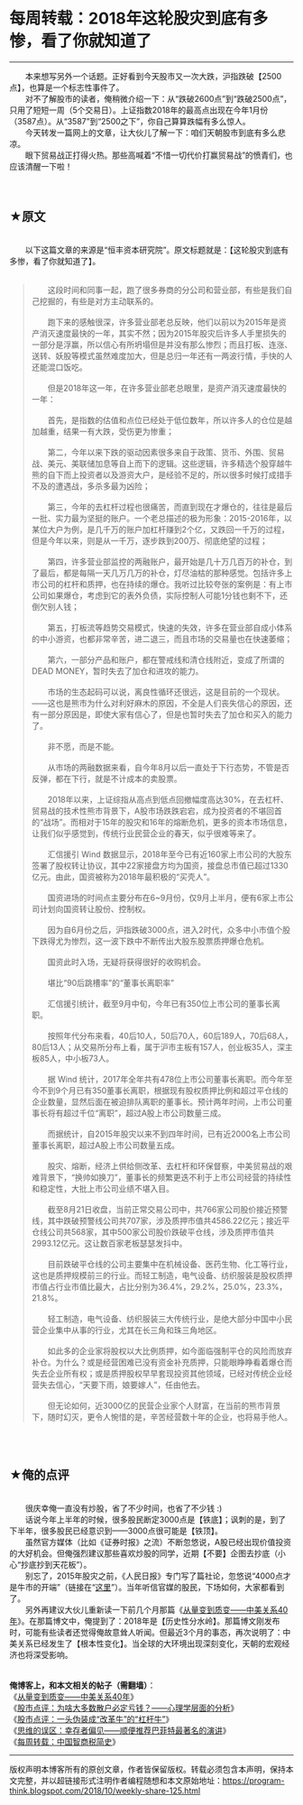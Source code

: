 # 每周转载：2018年这轮股灾到底有多惨，看了你就知道了 

-----

<div class="post-body entry-content">
　　本来想写另外一个话题。正好看到今天股市又一次大跌，沪指跌破【2500点】，也算是一个标志性事件了。<br/>
　　对不了解股市的读者，俺稍微介绍一下：从“跌破2600点”到“跌破2500点”，只用了短短一周（5个交易日）。上证指数2018年的最高点出现在今年1月份（3587点）。从“3587”到“2500之下”，你自己算算跌幅有多么惊人。<br/>
　　今天转发一篇网上的文章，让大伙儿了解一下：咱们天朝股市到底有多么悲凉。<br/>
　　眼下贸易战正打得火热。那些高喊着“不惜一切代价打赢贸易战”的愤青们，也应该清醒一下啦！<br/>
<a name="more"></a><br/>
<br/>
<h2>★原文</h2><br/>
　　以下这篇文章的来源是“恒丰资本研究院”。原文标题就是：【这轮股灾到底有多惨，看了你就知道了】。<br/>
<br/>
<blockquote>　　这段时间和同事一起，跑了很多券商的分公司和营业部，有些是我们自己挖掘的，有些是对方主动联系的。<br/>
<br/>
　　跑下来的感触很深，许多营业部老总反映，他们以前以为2015年是资产消灭速度最快的一年，其实不然；因为2015年股灾后许多人手里损失的一部分是浮赢，所以信心有所坍塌但是并没有那么惨烈；而且打板、连涨、送转、妖股等模式虽然难度加大，但是总归一年还有一两波行情，手快的人还能混口饭吃。<br/>
<br/>
　　但是2018年这一年，在许多营业部老总眼里，是资产消灭速度最快的一年：<br/>
<br/>
　　首先，是指数的估值和点位已经处于低位数年，所以许多人的仓位是越加越重，结果一有大跌，受伤更为惨重；<br/>
<br/>
　　第二，今年以来下跌的驱动因素很多来自于政策、货币、外围、贸易战、美元、美联储加息等自上而下的逻辑。这些逻辑，许多精选个股穿越牛熊的自下而上投资者以及游资大户，是经验不足的，所以很多时候打成措手不及的遭遇战，多杀多最为凶险；<br/>
<br/>
　　第三，今年的去杠杆过程也很痛苦，而直到现在才爆仓的，往往是最后一批、实力最为坚挺的账户。一个老总描述的极为形象：2015-2016年，以某位大户为例，是几千万的账户加杠杆赚到2个亿，又跌回一千万的过程，但是今年以来，则是从一千万，逐步跌到200万、彻底绝望的过程；<br/>
<br/>
　　第四，许多营业部监控的两融账户，最开始是几十万几百万的补仓，到了最后，都是每隔一天几万几万的补仓，灯尽油枯的那种感觉。包括许多上市公司的杠杆和质押，也在持续的爆仓。我听过比较夸张的案例是：有上市公司如果爆仓，考虑到它的表外负债，实际控制人可能1分钱也剩不下，还倒欠别人钱；<br/>
<br/>
　　第五，打板流等趋势交易模式，快速的失效，许多在营业部自成小体系的中小游资，也都非常辛苦，进二退三，而且市场的交易量也在快速萎缩；<br/>
<br/>
　　第六，一部分产品和账户，都在警戒线和清仓线附近，变成了所谓的 DEAD MONEY，暂时失去了加仓和进攻的能力。<br/>
<br/>
　　市场的生态起码可以说，离良性循环还很远，这是目前的一个现状。——这也是熊市为什么对利好麻木的原因，不全是人们丧失信心的原因，还有一部分原因是，即使大家有信心了，但是也暂时失去了加仓和买入的能力了。<br/>
<br/>
　　非不愿，而是不能。<br/>
<br/>
　　从市场的两融数据来看，自今年8月以后一直处于下行态势，不管是否反弹，都在下行，就是不计成本的卖股票。<br/>
<br/>
　　2018年以来，上证综指从高点到低点回撤幅度高达30%，在去杠杆、贸易战的技术性熊市背景下，A股市场跌跌宕宕，成为投资者的不堪回首的“战场”。而相对于15年的股灾和16年的熔断危机，更多的资本市场信息，让我们似乎感觉到，传统行业民营企业的春天，似乎很难等来了。<br/>
<br/>
　　汇信援引 Wind 数据显示，2018年至今已有近160家上市公司的大股东签署了股权转让协议，其中22家接盘方均为国资，接盘总市值已超过1330亿元。由此，国资被称为2018年最积极的“买壳人”。<br/>
<br/>
　　国资进场的时间点主要分布在6~9月份，仅9月上半月，便有6家上市公司计划向国资转让股份、控制权。<br/>
<br/>
　　因为自6月份之后，沪指跌破3000点，进入2时代，众多中小市值个股下跌得尤为惨烈，这一波下跌中不断传出大股东股票质押爆仓危机。<br/>
<br/>
　　国资此时入场，无疑将获得很好的收购机会。<br/>
<br/>
　　堪比“90后跳槽率”的“董事长离职率”<br/>
<br/>
　　汇信援引统计，截至9月中旬，今年已有350位上市公司的董事长离职。<br/>
<br/>
　　按照年代分布来看，40后10人，50后70人，60后189人，70后68人，80后13人；从交易所分布上看，属于沪市主板有157人，创业板35人，深主板85人，中小板73人。<br/>
<br/>
　　据 Wind 统计，2017年全年共有478位上市公司董事长离职。而今年至今不到9个月已有350董事长离职，根据现有股权质押比例和超过平仓线的企业数量，显然后面在被迫排队离职的董事长。预计两年时间，上市公司董事长将有超过千位“离职”，超过A股上市公司数量三成。<br/>
<br/>
　　而据统计，自2015年股灾以来不到四年时间，已有近2000名上市公司董事长离职，超过A股上市公司数量五成。<br/>
<br/>
　　股灾、熔断，经济上供给侧改革、去杠杆和环保督察，中美贸易战的艰难背景下，“换帅如换刀”，董事长的频繁更迭不利于上市公司经营的持续性和稳定性，大批上市公司业绩不堪入目。<br/>
<br/>
　　截至8月21日收盘，当前正常交易公司中，共766家公司股价接近预警线，其中跌破预警线公司共707家，涉及质押市值共4586.22亿元；接近平仓线公司共568家，其中500家公司股价跌破平仓线，涉及质押市值共2993.12亿元。这让数百家老板瑟瑟发抖中。<br/>
<br/>
　　目前跌破平仓线的公司主要集中在机械设备、医药生物、化工等行业，这也是质押规模前三的行业。而轻工制造，电气设备、纺织服装是股权质押市值占行业市值比最大，占比分别为36.4%，29.2%，25.0%，23.3%，21.8%。<br/>
<br/>
　　轻工制造，电气设备、纺织服装三大传统行业，是绝大部分中国中小民营企业集中从事的行业，尤其在长三角和珠三角地区。<br/>
<br/>
　　如此多的企业家将股权以大比例质押，如今面临强制平仓的风险而放弃补仓。为什么？或是经营困难已没有资金补充质押，只能眼睁睁看着爆仓而失去企业所有权；或是质押股权早早套现投资其他领域，已经对传统企业经营失去信心，“天要下雨，娘要嫁人”，任由他去。<br/>
<br/>
　　但无论如何，近3000亿的民营企业家个人财富，在当前的熊市背景下，随时幻灭，更令人惋惜的是，辛苦经营数十年的企业，也将易手他人。</blockquote><br/>
<br/>
<h2>★俺的点评</h2><br/>
　　很庆幸俺一直没有炒股，省了不少时间，也省了不少钱 :)<br/>
　　话说今年上半年的时候，很多股民断定3000点是【铁底】；讽刺的是，到了下半年，很多股民已经意识到——3000点很可能是【铁顶】。<br/>
　　虽然官方媒体（比如《证券时报》之流）不断忽悠说，A股已经出现价值投资的大好机会。但俺强烈建议那些喜欢炒股的同学，近期【不要】企图去抄底（小心“抄底抄到天花板”）。<br/>
　　别忘了，2015年股灾之前，《人民日报》专门写了篇社论，忽悠说“4000点才是牛市的开端”（链接在“<a href="http://finance.people.com.cn/stock/n/2015/0421/c67815-26880528.html" rel="nofollow" target="_blank">这里</a>”）。当年听信官媒的股民，下场如何，大家都看到了。<br/>
　　另外再建议大伙儿重新读一下前几个月那篇《<a href="../../2018/07/Forty-Years-of-China-USA-Relations.md">从量变到质变——中美关系40年</a>》。在那篇博文中，俺提到了：2018年是【历史性分水岭】。那篇博文刚发布时，可能有些读者还觉得俺故意耸人听闻。但最近3个月的事态，再次说明了：中美关系已经发生了【根本性变化】。当全球的大环境出现深刻变化，天朝的宏观经济也将深受影响。<br/>
<br/>
<br/>
<b>俺博客上，和本文相关的帖子（需翻墙）</b>：<br/>
《<a href="../../2018/07/Forty-Years-of-China-USA-Relations.md">从量变到质变——中美关系40年</a>》<br/>
《<a href="../../2015/07/China-Stock-Market-Psychology.md">股市点评：为啥大多数散户必定亏钱？——心理学层面的分析</a>》<br/>
《<a href="../../2015/07/China-Stock-Market-Reform-or-Lever.md">股市点评：一头伪装成“改革牛”的“杠杆牛”</a>》<br/>
《<a href="../../2015/05/Survivorship-Bias.md">思维的误区：幸存者偏见——顺便推荐巴菲特最著名的演讲</a>》<br/>
《<a href="../../2019/05/weekly-share-129.md">每周转载：中国智商税简史</a>》
</div>


------------------------------------------------

版权声明本博客所有的原创文章，作者皆保留版权。转载必须包含本声明，保持本文完整，并以超链接形式注明作者编程随想和本文原始地址：https://program-think.blogspot.com/2018/10/weekly-share-125.html
